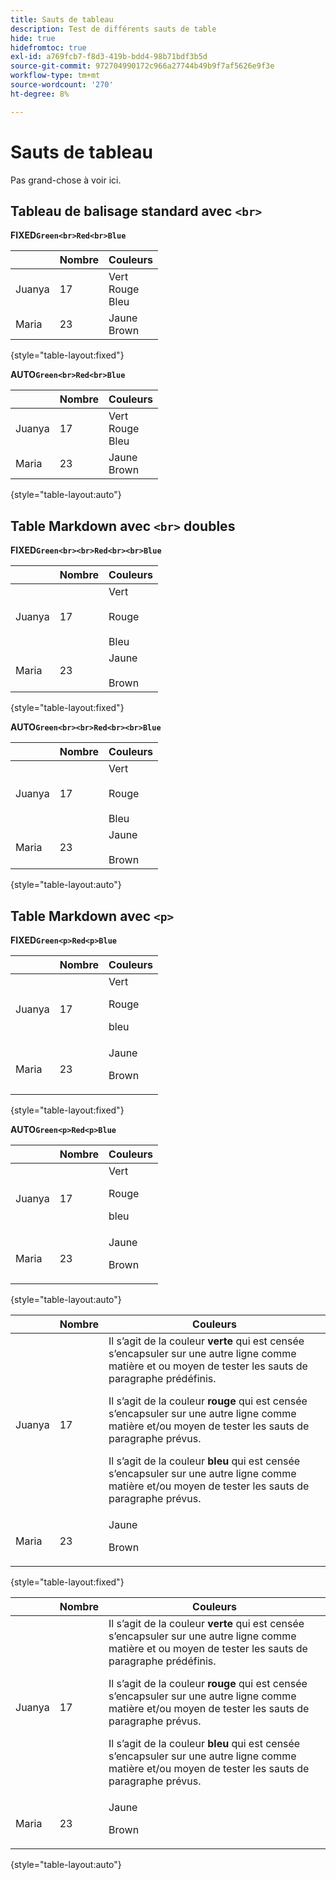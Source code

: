 ```yaml
---
title: Sauts de tableau
description: Test de différents sauts de table
hide: true
hidefromtoc: true
exl-id: a769fcb7-f8d3-419b-bdd4-98b71bdf3b5d
source-git-commit: 972704990172c966a27744b49b9f7af5626e9f3e
workflow-type: tm+mt
source-wordcount: '270'
ht-degree: 8%

---
```


# Sauts de tableau

Pas grand-chose à voir ici.

## Tableau de balisage standard avec `<br>`

**FIXED`Green<br>Red<br>Blue`**

|  | Nombre | Couleurs |
|---|---|---|
| Juanya | 17 | Vert<br>Rouge<br>Bleu |
| Maria | 23 | Jaune<br>Brown |

{style="table-layout:fixed"}

**AUTO`Green<br>Red<br>Blue`**

|  | Nombre | Couleurs |
|---|---|---|
| Juanya | 17 | Vert<br>Rouge<br>Bleu |
| Maria | 23 | Jaune<br>Brown |

{style="table-layout:auto"}

## Table Markdown avec `<br>` doubles

**FIXED`Green<br><br>Red<br><br>Blue`**

|  | Nombre | Couleurs |
|---|---|---|
| Juanya | 17 | Vert<br><br>Rouge<br><br>Bleu |
| Maria | 23 | Jaune<br><br>Brown |

{style="table-layout:fixed"}

**AUTO`Green<br><br>Red<br><br>Blue`**

|  | Nombre | Couleurs |
|---|---|---|
| Juanya | 17 | Vert<br><br>Rouge<br><br>Bleu |
| Maria | 23 | Jaune<br><br>Brown |

{style="table-layout:auto"}

## Table Markdown avec `<p>`

**FIXED`Green<p>Red<p>Blue`**

|  | Nombre | Couleurs |
|---|---|---|
| Juanya | 17 | Vert<p>Rouge<p>bleu |
| Maria | 23 | Jaune<p>Brown |

{style="table-layout:fixed"}

**AUTO`Green<p>Red<p>Blue`**

|  | Nombre | Couleurs |
|---|---|---|
| Juanya | 17 | Vert<p>Rouge<p>bleu |
| Maria | 23 | Jaune<p>Brown |

{style="table-layout:auto"}

|  | Nombre | Couleurs |
|---|---|---|
| Juanya | 17 | Il s’agit de la couleur **verte** qui est censée s’encapsuler sur une autre ligne comme matière et ou moyen de tester les sauts de paragraphe prédéfinis. <p>Il s’agit de la couleur **rouge** qui est censée s’encapsuler sur une autre ligne comme matière et/ou moyen de tester les sauts de paragraphe prévus. <p>Il s’agit de la couleur **bleu** qui est censée s’encapsuler sur une autre ligne comme matière et/ou moyen de tester les sauts de paragraphe prévus. |
| Maria | 23 | Jaune<p>Brown |

{style="table-layout:fixed"}

|  | Nombre | Couleurs |
|---|---|---|
| Juanya | 17 | Il s’agit de la couleur **verte** qui est censée s’encapsuler sur une autre ligne comme matière et ou moyen de tester les sauts de paragraphe prédéfinis. <p>Il s’agit de la couleur **rouge** qui est censée s’encapsuler sur une autre ligne comme matière et/ou moyen de tester les sauts de paragraphe prévus. <p>Il s’agit de la couleur **bleu** qui est censée s’encapsuler sur une autre ligne comme matière et/ou moyen de tester les sauts de paragraphe prévus. |
| Maria | 23 | Jaune<p>Brown |

{style="table-layout:auto"}
